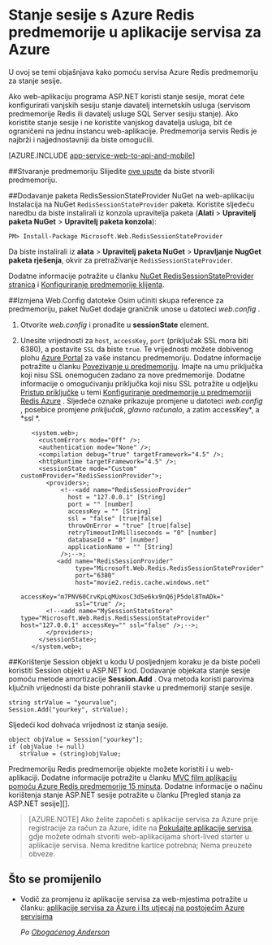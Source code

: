 <properties 
    pageTitle="Stanje sesije s Azure Redis predmemorije u aplikacije servisa za Azure" 
    description="Saznajte kako pomoću servisa Azure predmemorije podržava ASP.NET sesije stanje predmemoriranje." 
    services="app-service\web" 
    documentationCenter=".net" 
    authors="Rick-Anderson" 
    manager="wpickett" 
    editor="none"/>

<tags 
    ms.service="app-service-web" 
    ms.workload="na" 
    ms.tgt_pltfrm="na" 
    ms.devlang="dotnet" 
    ms.topic="get-started-article" 
    ms.date="06/27/2016" 
    ms.author="riande"/>


# <a name="session-state-with-azure-redis-cache-in-azure-app-service"></a>Stanje sesije s Azure Redis predmemorije u aplikacije servisa za Azure


U ovoj se temi objašnjava kako pomoću servisa Azure Redis predmemoriju za stanje sesije.

Ako web-aplikaciju programa ASP.NET koristi stanje sesije, morat ćete konfigurirati vanjskih sesiju stanje davatelj internetskih usluga (servisom predmemorije Redis ili davatelj usluge SQL Server sesiju stanje). Ako koristite stanje sesije i ne koristite vanjskog davatelja usluga, bit će ograničeni na jednu instancu web-aplikacije. Predmemorija servis Redis je najbrži i najjednostavniji da biste omogućili.

[AZURE.INCLUDE [app-service-web-to-api-and-mobile](../../includes/app-service-web-to-api-and-mobile.md)] 

##<a id="createcache"></a>Stvaranje predmemoriju
Slijedite [ove upute](../cache-dotnet-how-to-use-azure-redis-cache.md#create-cache) da biste stvorili predmemoriju.

##<a id="configureproject"></a>Dodavanje paketa RedisSessionStateProvider NuGet na web-aplikaciju
Instalacija na NuGet `RedisSessionStateProvider` paketa.  Koristite sljedeću naredbu da biste instalirali iz konzola upravitelja paketa (**Alati** > **Upravitelj paketa NuGet** > **Upravitelj paketa konzola**):

  `PM> Install-Package Microsoft.Web.RedisSessionStateProvider`
  
Da biste instalirali iz **alata** > **Upravitelj paketa NuGet** > **Upravljanje NugGet paketa rješenja**, okvir za pretraživanje `RedisSessionStateProvider`.

Dodatne informacije potražite u članku [NuGet RedisSessionStateProvider stranica](http://www.nuget.org/packages/Microsoft.Web.RedisSessionStateProvider/ ) i [Konfiguriranje predmemorije klijenta](../cache-dotnet-how-to-use-azure-redis-cache.md#NuGet).

##<a id="configurewebconfig"></a>Izmjena Web.Config datoteke
Osim učiniti skupa reference za predmemoriju, paket NuGet dodaje graničnik unose u datoteci *web.config* . 

1. Otvorite *web.config* i pronađite u **sessionState** element.

1. Unesite vrijednosti za `host`, `accessKey`, `port` (priključak SSL mora biti 6380), a postavite `SSL` da biste `true`. Te vrijednosti možete dobivenog plohu [Azure Portal](http://go.microsoft.com/fwlink/?LinkId=529715) za vaše instancu predmemoriju. Dodatne informacije potražite u članku [Povezivanje u predmemoriju](../cache-dotnet-how-to-use-azure-redis-cache.md#connect-to-cache). Imajte na umu priključka koji nisu SSL onemogućen zadano za nove predmemorije. Dodatne informacije o omogućivanju priključka koji nisu SSL potražite u odjeljku [Pristup priključke](https://msdn.microsoft.com/library/azure/dn793612.aspx#AccessPorts) u temi [Konfiguriranje predmemorije u predmemoriji Redis Azure](https://msdn.microsoft.com/library/azure/dn793612.aspx) . Sljedeće oznake prikazuje promjene u datoteci *web.config* , posebice promjene *priključak*, *glavno računalo*, a zatim accessKey*, a *ssl *.

          <system.web>;
            <customErrors mode="Off" />;
            <authentication mode="None" />;
            <compilation debug="true" targetFramework="4.5" />;
            <httpRuntime targetFramework="4.5" />;
            <sessionState mode="Custom" customProvider="RedisSessionProvider">;
              <providers>;  
                  <!--<add name="RedisSessionProvider" 
                    host = "127.0.0.1" [String]
                    port = "" [number]
                    accessKey = "" [String]
                    ssl = "false" [true|false]
                    throwOnError = "true" [true|false]
                    retryTimeoutInMilliseconds = "0" [number]
                    databaseId = "0" [number]
                    applicationName = "" [String]
                  />;-->;
                 <add name="RedisSessionProvider" 
                      type="Microsoft.Web.Redis.RedisSessionStateProvider" 
                      port="6380"
                      host="movie2.redis.cache.windows.net" 
                      accessKey="m7PNV60CrvKpLqMUxosC3dSe6kx9nQ6jP5del8TmADk=" 
                      ssl="true" />;
              <!--<add name="MySessionStateStore" type="Microsoft.Web.Redis.RedisSessionStateProvider" host="127.0.0.1" accessKey="" ssl="false" />;-->;
              </providers>;
            </sessionState>;
          </system.web>;


##<a id="usesessionobject"></a>Korištenje Session objekt u kodu
U posljednjem koraku je da biste počeli koristiti Session objekt u ASP.NET kod. Dodavanje objekata stanje sesije pomoću metode amortizacije **Session.Add** . Ova metoda koristi parovima ključnih vrijednosti da biste pohranili stavke u predmemoriji stanje sesije.

    string strValue = "yourvalue";
    Session.Add("yourkey", strValue);

Sljedeći kod dohvaća vrijednost iz stanja sesije.

    object objValue = Session["yourkey"];
    if (objValue != null)
       strValue = (string)objValue; 

Predmemoriju Redis predmemorije objekte možete koristiti i u web-aplikaciji. Dodatne informacije potražite u članku [MVC film aplikaciju pomoću Azure Redis predmemorije 15 minuta](https://azure.microsoft.com/blog/2014/06/05/mvc-movie-app-with-azure-redis-cache-in-15-minutes/).
Dodatne informacije o načinu korištenja stanje ASP.NET sesije potražite u članku [Pregled stanja za ASP.NET sesije][].

>[AZURE.NOTE] Ako želite započeti s aplikacije servisa za Azure prije registracije za račun za Azure, idite na [Pokušajte aplikacije servisa](http://go.microsoft.com/fwlink/?LinkId=523751), gdje možete odmah stvoriti web-aplikacijama short-lived starter u aplikacije servisa. Nema kreditne kartice potrebna; Nema preuzete obveze.

## <a name="whats-changed"></a>Što se promijenilo
* Vodič za promjenu iz aplikacije servisa za web-mjestima potražite u članku: [aplikacije servisa za Azure i Its utjecaj na postojećim Azure servisima](http://go.microsoft.com/fwlink/?LinkId=529714)

  *Po [Obogaćenog Anderson](https://twitter.com/RickAndMSFT)*
  
  [installed the latest]: http://www.windowsazure.com/downloads/?sdk=net  
  [Pregled stanja ASP.NET sesije]: http://msdn.microsoft.com/library/ms178581.aspx

  [NewIcon]: ./media/web-sites-dotnet-session-state-caching/CacheScreenshot_NewButton.png
  [NewCacheDialog]: ./media/web-sites-dotnet-session-state-caching/CachingScreenshot_CreateOptions.png
  [CacheIcon]: ./media/web-sites-dotnet-session-state-caching/CachingScreenshot_CacheIcon.png
  [NuGetDialog]: ./media/web-sites-dotnet-session-state-caching/CachingScreenshot_NuGet.png
  [OutputConfig]: ./media/web-sites-dotnet-session-state-caching/CachingScreenshot_OC_WebConfig.png
  [CacheConfig]: ./media/web-sites-dotnet-session-state-caching/CachingScreenshot_CacheConfig.png
  [EndpointURL]: ./media/web-sites-dotnet-session-state-caching/CachingScreenshot_EndpointURL.png
  [ManageKeys]: ./media/web-sites-dotnet-session-state-caching/CachingScreenshot_ManageAccessKeys.png
 
